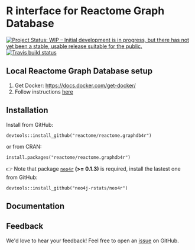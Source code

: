 # R interface for Reactome Graph Database

<!-- badges: start -->
[![Project Status: WIP – Initial development is in progress, but there has not yet been a stable, usable release suitable for the public.](https://www.repostatus.org/badges/latest/wip.svg)](https://www.repostatus.org/#wip)
[![Travis build status](https://travis-ci.com/reactome/reactome.graphdb4r.svg?branch=develop)](https://travis-ci.com/reactome/reactome.graphdb4r)
<!-- badges: end -->


## Local Reactome Graph Database setup

1. Get Docker: https://docs.docker.com/get-docker/
2. Follow instructions [here](https://github.com/reactome/BCC-2020/tree/master/graph-database)

## Installation

Install from GitHub:
```
devtools::install_github("reactome/reactome.graphdb4r")
```
or from CRAN:
```
install.packages("reactome/reactome.graphdb4r")
```

👉 Note that package [`neo4r`](https://github.com/neo4j-rstats/neo4r) __(>= 0.1.3)__ is required, install the lastest one from GitHub:
```
devtools::install_github("neo4j-rstats/neo4r")
```

## Documentation


## Feedback

We'd love to hear your feedback! Feel free to open an [issue](https://github.com/reactome/reactome4r/issues) on GitHub.


